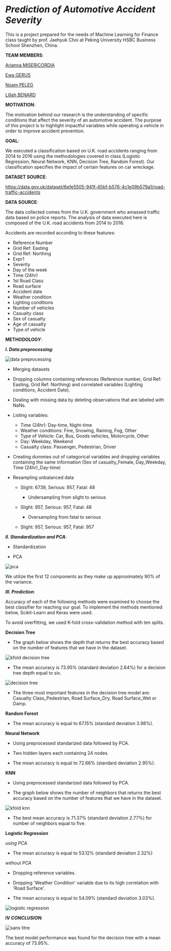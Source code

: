 # _Prediction of Automotive Accident Severity_ 

This is a project prepared for the needs of Machine Learning for Finance class taught by prof. Jaehyuk Choi at Peking University HSBC Business School Shenzhen, China.

**TEAM MEMBERS**:

[Arianna MISERICORDIA](https://github.com/ariannamisericordia) 

[Ewa GERUS](https://github.com/ewagerus)  

[Noam PELEG](https://github.com/Noam-Peleg) 

[Lillah BENARD](https://github.com/Lillahbenard) 

**MOTIVATION**:

The motivation behind our research is the understanding of specific conditions that affect the severity of an automotive accident. The purpose of this project is to highlight impactful variables while operating a vehicle in order to improve accident prevention.

**GOAL**: 

We executed a classification based on U.K. road accidents ranging from 2014 to 2016 using the methodologies covered in class (Logistic Regression, Neural Network, KNN, Decision Tree, Random Forest). Our classification specifies the impact of certain features on car wreckage. 

**DATASET SOURCE**:

https://data.gov.uk/dataset/6efe5505-941f-45bf-b576-4c1e09b579a1/road-traffic-accidents

**DATA SOURCE**: 

The data collected comes from the U.K. government who amassed traffic data based on police reports. 
The analysis of data executed here is composed of the U.K. road accidents from 2014 to 2016. 

Accidents are recorded according to these features:
*  Reference Number
*  Grid Ref: Easting
*  Grid Ref: Northing
*  Expr1
*  Severity 
*  Day of the week 
*  Time (24hr)
*  1st Road Class
*  Road surface
*  Accident date
*  Weather condition 
*  Lighting conditions
*  Number of vehicles 
*  Casualty class
*  Sex of casualty
*  Age of casualty
*  Type of vehicle

**METHODOLOGY**: 

**_I. Data preprocessing_**:

![data preprocessing](https://user-images.githubusercontent.com/43052624/48352313-66a88280-e6c7-11e8-9ca1-a89f5b5dca29.png)

*  Merging datasets

*  Dropping columns containing references (Reference number, Grid Ref: Easting, Grid Ref: Northing) and correlated variables (Lighting conditions, Accident Date).

*  Dealing with missing data by deleting observations that are labeled with NaNs.

*  Listing variables:
   *  Time (24hr): Day-time, Night-time
   *  Weather conditions: Fine, Snowing, Raining, Fog, Other
   *  Type of Vehicle: Car, Bus, Goods vehicles, Motorcycle, Other
   *  Day: Weekday, Weekend
   *  Casualty class: Passenger, Pedestrian, Driver

*  Creating dummies out of categorical variables and dropping variables containing the same information (Sex of casualty_Female, Day_Weekday, Time (24hr)_Day-time)
    
* Resampling unbalanced data

  *  Slight: 6739, Serious: 957, Fatal: 48
     * Undersampling from slight to serious
     
  *  Slight: 957, Serious: 957, Fatal: 48
     * Oversampling from fatal to serious
     
  *  Slight: 957, Serious: 957, Fatal: 957
  
**_II. Standardization and PCA_**:

 * Standardization
  
 * PCA

 ![pca](https://user-images.githubusercontent.com/43052624/48190945-ef00ed80-e37e-11e8-9d02-4dfffc4967c1.png)

We utilize the first 12 components as they make up approximately 90% of the variance.

**_III. Prediction_**:

Accuracy of each of the following methods were examined to choose the best classifier for reaching our goal. To implement the methods mentioned below, Scikit-Learn and Keras were used. 

To avoid overfitting, we used K-fold cross-validation method with ten splits. 

**Decision Tree**

- The graph below shows the depth that returns the best accuracy based on the number of features that we have in the dataset.

![kfold decision tree](https://user-images.githubusercontent.com/43052624/48170888-87be4b80-e334-11e8-8302-7c8437f7903f.png)

- The mean accuracy is 73.95% (standard deviation 2.64%) for a decision tree depth equal to six.

![decision tree](https://user-images.githubusercontent.com/43052624/48113500-116b0c00-e296-11e8-8a0f-52ce61ae41cc.png)

- The three most important features in the decision tree model are: Casualty Class_Pedestrian, Road Surface_Dry, Road Surface_Wet or Damp.

**Random Forest**

- The mean accuracy is equal to 67.15% (standard deviation 3.98%). 

**Neural Network**

- Using preprocessed standarized data followed by PCA.

- Two hidden layers each containing 24 nodes.
  
- The mean accuracy is equal to 72.66% (standard deviation 2.95%).

**KNN**

- Using preprocessed standarized data followed by PCA.

- The graph below shows the number of neighbors that returns the best accuracy based on the number of features that we have in the dataset.

![kfold knn](https://user-images.githubusercontent.com/43052624/48171438-dcfb5c80-e336-11e8-82e7-7f259129e643.png)

- The best mean accuracy is 71.37% (standard deviation 2.77%) for number of neighbors equal to five.

**Logistic Regression**

_using PCA_

- The mean accuracy is equal to 53.12% (standard deviation 2.32%)

_without PCA_

- Dropping reference variables.

- Dropping 'Weather Condition' variable due to its high correlation with 'Road Surface'.

- The mean accuracy is equal to 54.09% (standard deviation 3.03%).

![logistic regression](https://user-images.githubusercontent.com/43052624/48206324-1cfb2780-e3a9-11e8-802f-514365f7be4f.png)


**_IV CONCLUSION_**: 

![sans titre](https://user-images.githubusercontent.com/43052624/48349868-71abe480-e6c0-11e8-8f7b-f9a67c918797.png)

The best model performance was found for the decision tree with a mean accuracy of 73.95%. 
